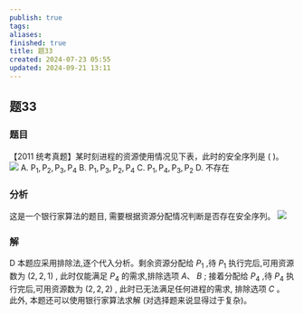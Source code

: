 ```yaml
---
publish: true
tags: 
aliases: 
finished: true
title: 题33
created: 2024-07-23 05:55
updated: 2024-09-21 13:11
---
```

## 题33
### 题目
【2011 统考真题】某时刻进程的资源使用情况见下表，此时的安全序列是 ( )。
![](https://img.hwenyi.live/202409192221678.webp)
A. ${\mathrm{P}}_{1},{\mathrm{P}}_{2},{\mathrm{P}}_{3},{\mathrm{P}}_{4}$ 
B. ${\mathrm{P}}_{1},{\mathrm{P}}_{3},{\mathrm{P}}_{2},{\mathrm{P}}_{4}$ 
C. ${\mathrm{P}}_{1},{\mathrm{P}}_{4},{\mathrm{P}}_{3},{\mathrm{P}}_{2}$ 
D. 不存在
### 分析
这是一个银行家算法的题目, 需要根据资源分配情况判断是否存在安全序列。
![](https://img.hwenyi.live/202409271403135.webp)

### 解
D
本题应采用排除法,逐个代入分析。剩余资源分配给 ${P}_{1}$ ,待 ${P}_{1}$ 执行完后,可用资源数为 $\left( {2,2,1}\right)$ , 此时仅能满足 ${P}_{4}$ 的需求,排除选项 $A\text{、}\;B$ ; 接着分配给 ${P}_{4}$ ,待 ${P}_{4}$ 执行完后,可用资源数为 $\left( {2,2,2}\right)$ , 此时已无法满足任何进程的需求, 排除选项 $C$ 。
此外, 本题还可以使用银行家算法求解 (对选择题来说显得过于复杂)。